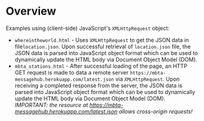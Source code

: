 # Overview
Examples using (client-side) JavaScript's `XMLHttpRequest` object:
* `whereintheworld.html` - Uses `XMLHttpRequest` to get the JSON data in file`location.json`.  Upon successful retrieval of `location.json` file, the JSON data is parsed into JavaScript object format which can be used to dynamically update the HTML body via Document Object Model (DOM).
* `mbta_stations.html` - After successful loading of the page, an HTTP GET request is made to data a remote server `https://mbta-messagehub.herokuapp.com/latest.json` via `XMLHttpRequest`.  Upon receiving a completed response from the server, the JSON data is parsed into JavaScript object format which can be used to dynamically update the HTML body via Document Object Model (DOM).  *IMPORTANT: the resource at https://mbta-messagehub.herokuapp.com/latest.json allows cross-origin requests!*
